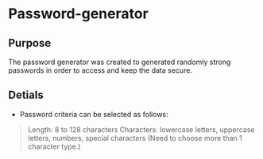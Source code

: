 # Password-generator

## Purpose
The password generator was created to generated randomly strong passwords in order to access and keep the data secure.

## Detials
- Password criteria can be selected as follows:

> Length: 8 to 128 characters
> Characters: lowercase letters, uppercase letters, numbers, special characters (Need to choose more than 1 character type.)

